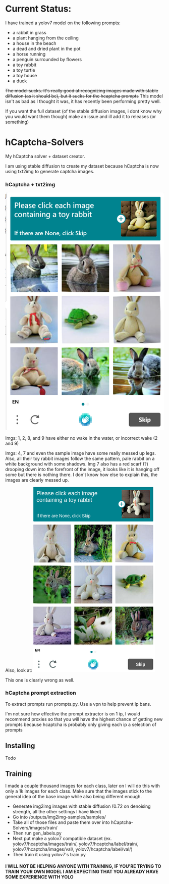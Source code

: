 # Current Status:
I have trained a yolov7 model on the following prompts:
- a rabbit in grass
- a plant hanging from the ceiling
- a house in the beach
- a dead and dried plant in the pot
- a horse running
- a penguin surrounded by flowers
- a toy rabbit
- a toy turtle
- a toy house
- a duck

~~The model sucks. It's really good at recognizing images made with stable diffusion (as it should be), but it sucks for the hcaptcha prompts~~
This model isn't as bad as I thought it was, it has recently been performing pretty well.


If you want the full dataset (of the stable diffusion images, i dont know why you would want them though) make an issue and ill add it to releases (or something)


# hCaptcha-Solvers
My hCaptcha solver + dataset creator.

I am using stable diffusion to create my dataset because hCaptcha is now using txt2img to generate captcha images.  


### hCaptcha + txt2img

![alt text](https://github.com/2xmonth/hCaptcha-Solvers/blob/main/resources/txt2img.png?raw=true)

Imgs: 1, 2, 8, and 9 have either no wake in the water, or incorrect wake (2 and 9)

Imgs: 4, 7 and even the sample image have some really messed up legs. Also, all their toy rabbit images follow the same pattern, pale rabbit on a white background with some shadows.
Img 7 also has a red scarf (?) drooping down into the forefront of the image, it looks like it is hanging off some but there is nothing there.
I don't know how else to explain this, the images are clearly messed up.

Also, look at:
![alt text](https://github.com/2xmonth/hCaptcha-Solvers/blob/main/resources/txt2img2.png?raw=true)

This one is clearly wrong as well.


### hCaptcha prompt extraction
To extract prompts run prompts.py. Use a vpn to help prevent ip bans.

I'm not sure how effective the prompt extractor is on 1 ip, I would recommend proxies so that you will have the highest chance of getting new prompts because hcaptcha is probably only giving each ip a selection of prompts

## Installing

Todo


## Training

I made a couple thousand images for each class, later on I will do this with only a 1k images for each class.
Make sure that the images stick to the general idea of the base image while also being different enough.

- Generate img2img images with stable diffusion (0.72 on denoising strength, all the other settings I have liked)
- Go into <stable-diffusion-dir>/outputs/img2img-samples/samples/<all-your-classes>
- Take all of those files and paste them over into hCaptcha-Solvers/images/train/
- Then run gen_labels.py
- Next put make a yolov7 compatible dataset (ex. yolov7/hcaptcha/images/train/, yolov7/hcaptcha/label/train/, yolov7/hcaptcha/images/val/, yolov7/hcaptcha/label/val/)
- Then train it using yolov7's train.py


#### I WILL NOT BE HELPING ANYONE WITH TRAINING, IF YOU'RE TRYING TO TRAIN YOUR OWN MODEL I AM EXPECTING THAT YOU ALREADY HAVE SOME EXPERIENCE WITH YOLO 